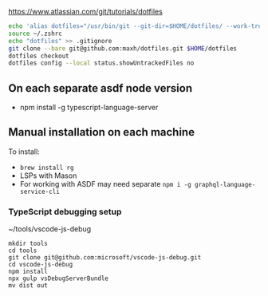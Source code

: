 <https://www.atlassian.com/git/tutorials/dotfiles>

```sh
echo 'alias dotfiles="/usr/bin/git --git-dir=$HOME/dotfiles/ --work-tree=$HOME"' >> $HOME/.zshrc
source ~/.zshrc
echo "dotfiles" >> .gitignore
git clone --bare git@github.com:maxh/dotfiles.git $HOME/dotfiles
dotfiles checkout
dotfiles config --local status.showUntrackedFiles no
```

## On each separate asdf node version

- npm install -g typescript-language-server

## Manual installation on each machine

To install:

- `brew install rg`
- LSPs with Mason
- For working with ASDF may need separate `npm i -g graphql-language-service-cli`

### TypeScript debugging setup

~/tools/vscode-js-debug

```
mkdir tools
cd tools
git clone git@github.com:microsoft/vscode-js-debug.git
cd vscode-js-debug
npm install
npx gulp vsDebugServerBundle
mv dist out
```
